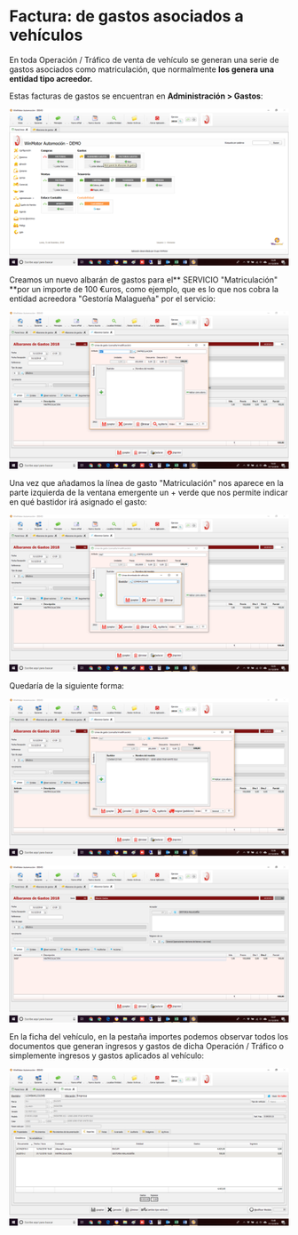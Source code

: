 # Factura: de gastos asociados a vehículos

En toda Operación / Tráfico de venta de vehículo se generan una serie de gastos asociados como matriculación, que normalmente **los genera una entidad tipo acreedor.**

Estas facturas de gastos se encuentran en **Administración > Gastos**:

![](<../../.gitbook/assets/image (117).png>)

Creamos un nuevo albarán de gastos para el\*\* SERVICIO "Matriculación" \*\*por un importe de 100 €uros, como ejemplo, que es lo que nos cobra la entidad acreedora "Gestoría Malagueña" por el servicio:

![](<../../.gitbook/assets/image (118).png>)

Una vez que añadamos la línea de gasto "Matriculación" nos aparece en la parte izquierda de la ventana emergente un + verde que nos permite indicar en qué bastidor irá asignado el gasto:

![](<../../.gitbook/assets/image (119).png>)

Quedaría de la siguiente forma:

![](<../../.gitbook/assets/image (120).png>)

![En la parte inferior del albarán nos aparece la opción de "Facturar"](<../../.gitbook/assets/image (121).png>)

En la ficha del vehículo, en la pestaña importes podemos observar todos los documentos que generan ingresos y gastos de dicha Operación / Tráfico o simplemente ingresos y gastos aplicados al vehículo:

![](<../../.gitbook/assets/image (122).png>)
